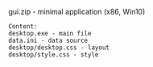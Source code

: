 gui.zip - minimal application (x86, Win10)

    Content:
    desktop.exe - main file
    data.ini - data source
    desktop/desktop.css - layout
    desktop/style.css - style

